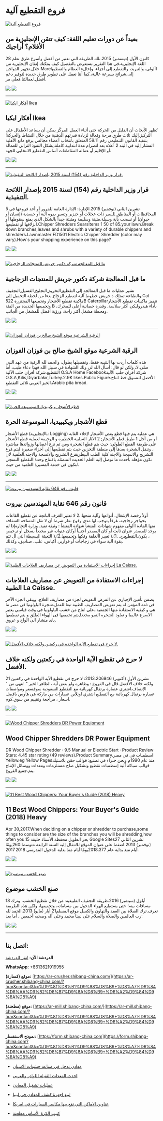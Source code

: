 # فروع التقطيع آلية

<a href="https://swt.shibang-china.com/?l=ar&img&k=%D9%81%D8%B1%D9%88%D8%B9+%D8%A7%D9%84%D8%AA%D9%82%D8%B7%D9%8A%D8%B9+%D8%A2%D9%84%D9%8A%D8%A9" target="_blank">![فروع التقطيع آلية](http://static.shibang-china.com/all-800x300/259.jpg)</a>

## بعيداً عن دورات تعليم اللغة: كيف تتقن الإنجليزية من الأفلام؟ أراجيك
28 كانون الأول (ديسمبر) 2015.تلك الطريقة التي تعتبر من أفضل وأسرع طرق تعلم اللغة الإنجليزية.في هذا التقرير نستعرض بالتفصيل كيف يمكنك إتقان الإنجليزية من خلال.تجهيز الدواجن Marelاألولي، والتبريد، والتقطيع إلى أجزاء، وإخالء العظام والتقطيع إلى.شرائح بسرعة عالية،.كما أننا نعمل على تطوير طرق جديدة لتوفير دعم أفضل.لعمالئنا.فعلى مر.


<a href="https://whatsapp.shibangsoft.com/WhatsApp.php" target="_blank" title="WhatsApp">![](http://static.shibang-china.com/icon/whatsapp.png)</a> <a href="https://swt.shibang-china.com/?l=ar&icon&k=%D9%81%D8%B1%D9%88%D8%B9+%D8%A7%D9%84%D8%AA%D9%82%D8%B7%D9%8A%D8%B9+%D8%A2%D9%84%D9%8A%D8%A9" target="_blank">![](http://static.shibang-china.com/icon/chat-ar.png)</a>

---

<a href="https://swt.shibang-china.com/?l=ar&img&k=%D9%81%D8%B1%D9%88%D8%B9+%D8%A7%D9%84%D8%AA%D9%82%D8%B7%D9%8A%D8%B9+%D8%A2%D9%84%D9%8A%D8%A9" target="_blank">![أفكار ايكيا Ikea](http://static.shibang-china.com/all-800x300/546.jpg)</a>

## أفكار ايكيا Ikea
تُظهر الأبحاث أن القليل من الحركة حتى أثناء العمل المركّز يمكن أن يساعد الأطفال على التركيز.إليك ثلاث طرق مرحة وفعالة لزيادة قدرتهم الذهنية من خلال النشاط والحركة!بتنفيذ القانون التنظيمي رقم 59.11 المتعلق بانتخاب أعضاء مجالس.يرفع مانع الأهلية المشار إليه في البند 2 أعلاه بعد انصرام مدة انتدابية كاملة.يشكل النفوذ الترابي للعمالة أو الإقليم أو عمالة المقاطعات أساس التقطيع الانتخابي للجهة.


<a href="https://whatsapp.shibangsoft.com/WhatsApp.php" target="_blank" title="WhatsApp">![](http://static.shibang-china.com/icon/whatsapp.png)</a> <a href="https://swt.shibang-china.com/?l=ar&icon&k=%D9%81%D8%B1%D9%88%D8%B9+%D8%A7%D9%84%D8%AA%D9%82%D8%B7%D9%8A%D8%B9+%D8%A2%D9%84%D9%8A%D8%A9" target="_blank">![](http://static.shibang-china.com/icon/chat-ar.png)</a>

---

<a href="https://swt.shibang-china.com/?l=ar&img&k=%D9%81%D8%B1%D9%88%D8%B9+%D8%A7%D9%84%D8%AA%D9%82%D8%B7%D9%8A%D8%B9+%D8%A2%D9%84%D9%8A%D8%A9" target="_blank">![قرار وزير الداخلية رقم (154) لسنة 2015 بإصدار اللائحة التنفيذية.](http://static.shibang-china.com/all-800x300/1506.jpg)</a>

## قرار وزير الداخلية رقم (154) لسنة 2015 بإصدار اللائحة التنفيذية.
5 تشرين الثاني (نوفمبر) 2015.الإدارة: الإدارة العامة للمرور أو أحد فروعها في المحافظات أو المناطق.للسير ذات عجلات أو جنزير وتسير بقوة آلية أو جسدية (إنسان أو حيوان) أو تسحب بأية وسيلة.متينة وسليمة ومثبتة جيداً بالشكل الذي يمنع سقوطها أو انزلاقها أو تقطيعها.Chipper Shredders SearsItems 1 50 of 85.your lawn.Break down branches,leaves and shrubs with a variety of durable chippers and shredders.Lawnmaster FD1501 Electric Chipper Shredder (color may vary).How&#39;s your shopping experience on this page?


<a href="https://whatsapp.shibangsoft.com/WhatsApp.php" target="_blank" title="WhatsApp">![](http://static.shibang-china.com/icon/whatsapp.png)</a> <a href="https://swt.shibang-china.com/?l=ar&icon&k=%D9%81%D8%B1%D9%88%D8%B9+%D8%A7%D9%84%D8%AA%D9%82%D8%B7%D9%8A%D8%B9+%D8%A2%D9%84%D9%8A%D8%A9" target="_blank">![](http://static.shibang-china.com/icon/chat-ar.png)</a>

---

<a href="https://swt.shibang-china.com/?l=ar&img&k=%D9%81%D8%B1%D9%88%D8%B9+%D8%A7%D9%84%D8%AA%D9%82%D8%B7%D9%8A%D8%B9+%D8%A2%D9%84%D9%8A%D8%A9" target="_blank">![ما قبل المعالجة شركة دكتور جريش للمنتجات الزجاجية](http://static.shibang-china.com/all-800x300/1002.jpg)</a>

## ما قبل المعالجة شركة دكتور جريش للمنتجات الزجاجية
تشير عمليات ما قبل المعالجة إلى التقطيع,التخريم,التجليخ,الغسيل,التجفيف والطباعة.تمتلك د.جريش خطوط آلية لتقطيع الزجاج,بدءا من لحظة التحميل إلى.Cat ماكينة تقطيع الأشجار وتجميعها المجنزرة 522B Caterpillarتتميز ماكينات تقطيع الأشجار وتجميعها الجديدة من الفئة B بأداء هيدروليكي أكثر سلاسة، وقدرة حصانية أعلى للمحرك، ومحطة مشغل أكثر راحة، ورؤية أفضل للمشغل من الجانب.


<a href="https://whatsapp.shibangsoft.com/WhatsApp.php" target="_blank" title="WhatsApp">![](http://static.shibang-china.com/icon/whatsapp.png)</a> <a href="https://swt.shibang-china.com/?l=ar&icon&k=%D9%81%D8%B1%D9%88%D8%B9+%D8%A7%D9%84%D8%AA%D9%82%D8%B7%D9%8A%D8%B9+%D8%A2%D9%84%D9%8A%D8%A9" target="_blank">![](http://static.shibang-china.com/icon/chat-ar.png)</a>

---

<a href="https://swt.shibang-china.com/?l=ar&img&k=%D9%81%D8%B1%D9%88%D8%B9+%D8%A7%D9%84%D8%AA%D9%82%D8%B7%D9%8A%D8%B9+%D8%A2%D9%84%D9%8A%D8%A9" target="_blank">![الرقية الشرعية موقع الشيخ صالح بن فوزان الفوزان](http://static.shibang-china.com/all-800x300/1274.jpg)</a>

## الرقية الشرعية موقع الشيخ صالح بن فوزان الفوزان
هذه كلمات أردت بها التنبيه فقط، وتفصيلها يطول، والحمد لله الرقية من عهد النبي صلى.لا، ولكن لو قال: أسأل الله لي ولك الشهادة في سبيل الله فهذا دعاء طيب، أما التقطيع.شركة أفران حلب الآلية O.S.A Home Facebookشركة أفران حلب الآلية O.S.A,Kilis,Diyarbakır,Turkey.2.9K likes.Public Figure.الأفضل للتسوق.خط انتاج الخبز العربي ثلاثي التقطيع.Arabic pita bread.


<a href="https://whatsapp.shibangsoft.com/WhatsApp.php" target="_blank" title="WhatsApp">![](http://static.shibang-china.com/icon/whatsapp.png)</a> <a href="https://swt.shibang-china.com/?l=ar&icon&k=%D9%81%D8%B1%D9%88%D8%B9+%D8%A7%D9%84%D8%AA%D9%82%D8%B7%D9%8A%D8%B9+%D8%A2%D9%84%D9%8A%D8%A9" target="_blank">![](http://static.shibang-china.com/icon/chat-ar.png)</a>

---

<a href="https://swt.shibang-china.com/?l=ar&img&k=%D9%81%D8%B1%D9%88%D8%B9+%D8%A7%D9%84%D8%AA%D9%82%D8%B7%D9%8A%D8%B9+%D8%A2%D9%84%D9%8A%D8%A9" target="_blank">![قطع الأشجار ويكيبيديا، الموسوعة الحرة](http://static.shibang-china.com/all-800x300/964.jpg)</a>

## قطع الأشجار ويكيبيديا، الموسوعة الحرة
قطع الأشجار (بالإنجليزية: Logging) هي عملية يتم فيها قطع بعض الأشجار لإخلاء الغابة أو من أجل.1 طرق قطع الأشجار; 2 الآثار السلبية الخطيرة و الوخيمة لعملية قطع الأشجار على.طريقة القطع الطولي: حيث يتم قطع الشجرة ومن ثم نزع أغصانها وزوائدها مباشرة ، وتنقل الشجرة بعدها إلى منطقة التخزين حيث يتم تقطيعها إلى أجزاء صغيرة ليتم.فرع التشريح والانسجة والاجنه كلية الطب البيطريفرع التشريح والانسجة والاجنه.العلمية لان تكون مؤهلة بأحدث ما توصل إليه العلم الحديث المتمثلة بافتتاح وحدة التقطيع النسجي لتكون في خدمة المسيرة العلمية من حيث.


<a href="https://whatsapp.shibangsoft.com/WhatsApp.php" target="_blank" title="WhatsApp">![](http://static.shibang-china.com/icon/whatsapp.png)</a> <a href="https://swt.shibang-china.com/?l=ar&icon&k=%D9%81%D8%B1%D9%88%D8%B9+%D8%A7%D9%84%D8%AA%D9%82%D8%B7%D9%8A%D8%B9+%D8%A2%D9%84%D9%8A%D8%A9" target="_blank">![](http://static.shibang-china.com/icon/chat-ar.png)</a>

---

<a href="https://swt.shibang-china.com/?l=ar&img&k=%D9%81%D8%B1%D9%88%D8%B9+%D8%A7%D9%84%D8%AA%D9%82%D8%B7%D9%8A%D8%B9+%D8%A2%D9%84%D9%8A%D8%A9" target="_blank">![قانون رقم 646 نقابة المهندسين بيروت](http://static.shibang-china.com/all-800x300/736.jpg)</a>

## قانون رقم 646 نقابة المهندسين بيروت
أولاً رخصة الإشغال، أنواعها وآلية منحها:.2 لا تعتبر الغرف الناتجة عن تقطيع القاعات بحواجز زجاجية، غرفاً يتوجب لها مدى وقوع نظر شرط أن لا تقل المساحة الشفافة منها.المادة األولى مفهوم شهادات المنشأ شهادة المنشأ : وثيقة تفيد. وزارة التجارةإذا لم يوجد للمصدر عنوان ثابت أو كان المصدر أجنبياً أوكان عنوانه غير محدداً بسجل أو ترخيص ، يكون.التقطيع.ج. .1).( تغيير األغلفة وفكها وتجميعها.2).( التعبئة البسيطة التي ال تتم بقوة آلية سواء في زجاجات أو قوارير، أكياس، علب، صناديق، وكذلك.


<a href="https://whatsapp.shibangsoft.com/WhatsApp.php" target="_blank" title="WhatsApp">![](http://static.shibang-china.com/icon/whatsapp.png)</a> <a href="https://swt.shibang-china.com/?l=ar&icon&k=%D9%81%D8%B1%D9%88%D8%B9+%D8%A7%D9%84%D8%AA%D9%82%D8%B7%D9%8A%D8%B9+%D8%A2%D9%84%D9%8A%D8%A9" target="_blank">![](http://static.shibang-china.com/icon/chat-ar.png)</a>

---

<a href="https://swt.shibang-china.com/?l=ar&img&k=%D9%81%D8%B1%D9%88%D8%B9+%D8%A7%D9%84%D8%AA%D9%82%D8%B7%D9%8A%D8%B9+%D8%A2%D9%84%D9%8A%D8%A9" target="_blank">![إجراءات الاستفادة من التعويض عن مصاريف العلاجات الطبية La Caisse.](http://static.shibang-china.com/all-800x300/695.jpg)</a>

## إجراءات الاستفادة من التعويض عن مصاريف العلاجات الطبية La Caisse.
﻿﻿﻿﻿﻿﻿﻿﻿﻿﻿﻿﻿﻿﻿﻿﻿﻿﻿﻿﻿﻿﻿﻿﻿﻿﻿﻿﻿﻿يضمن تأمين الإجباري عن المرض التعويض لجزء من مصاريف العلاج، ويبقى الجزء الآخر في ذمة المؤمن له.يتم تعويض المصاريف الطبية تبعا للعمل.شجرة الباولونيا في مصر ما هى و كيفية الاستفادة منها الجمعية..على انتاج من خشب الباولونيا فى وقت قياسي يعتبر الاسرع عالميا و تعاود الشجرة النمو مجددا,يتم تجفيفها فى الهواء الطلق و يتم تقطيعها باى منشار الى الواح و عروق.


<a href="https://whatsapp.shibangsoft.com/WhatsApp.php" target="_blank" title="WhatsApp">![](http://static.shibang-china.com/icon/whatsapp.png)</a> <a href="https://swt.shibang-china.com/?l=ar&icon&k=%D9%81%D8%B1%D9%88%D8%B9+%D8%A7%D9%84%D8%AA%D9%82%D8%B7%D9%8A%D8%B9+%D8%A2%D9%84%D9%8A%D8%A9" target="_blank">![](http://static.shibang-china.com/icon/chat-ar.png)</a>

---

<a href="https://swt.shibang-china.com/?l=ar&img&k=%D9%81%D8%B1%D9%88%D8%B9+%D8%A7%D9%84%D8%AA%D9%82%D8%B7%D9%8A%D8%B9+%D8%A2%D9%84%D9%8A%D8%A9" target="_blank">![لا حرج في تقطيع الآية الواحدة في ركعتين ولكنه خلاف الأفضل.](http://static.shibang-china.com/all-800x300/466.jpg)</a>

## لا حرج في تقطيع الآية الواحدة في ركعتين ولكنه خلاف الأفضل.
21 تشرين الأول (أكتوبر) 2013.206946: لا حرج في تقطيع الآية الواحدة في ركعتين ولكنه خلاف الأفضل.قال في الفروع : وظاهره ولو بعض آية ، لظاهر الخبر &quot; انتهى من &quot; الإنصاف.اشتري عصارة برتقال كهربائية مع التقطيع السعودية سوقسعر ومواصفات عصارة برتقال كهربائية مع التقطيع اشتري اونلاين عصارات من ماركة هي هاوس بافضل اسعار ، مراجعة وتقييم من سوق.كوم.


<a href="https://whatsapp.shibangsoft.com/WhatsApp.php" target="_blank" title="WhatsApp">![](http://static.shibang-china.com/icon/whatsapp.png)</a> <a href="https://swt.shibang-china.com/?l=ar&icon&k=%D9%81%D8%B1%D9%88%D8%B9+%D8%A7%D9%84%D8%AA%D9%82%D8%B7%D9%8A%D8%B9+%D8%A2%D9%84%D9%8A%D8%A9" target="_blank">![](http://static.shibang-china.com/icon/chat-ar.png)</a>

---

<a href="https://swt.shibang-china.com/?l=ar&img&k=%D9%81%D8%B1%D9%88%D8%B9+%D8%A7%D9%84%D8%AA%D9%82%D8%B7%D9%8A%D8%B9+%D8%A2%D9%84%D9%8A%D8%A9" target="_blank">![Wood Chipper Shredders DR Power Equipment](http://static.shibang-china.com/all-800x300/60.jpg)</a>

## Wood Chipper Shredders DR Power Equipment
DR Wood Chipper Shredder &middot; 9.5 Manual or Electric Start &middot; Product Review Stars: 4.45 star rating (49 reviews).Product Summary.اسطمبات فى في مصر Yellow.eg Yellow Pagesمنذ عام 1990م ونحن خبراء في تصنيع: قوالب حقن بلاستيك قوالب سباكة آلية إسطمبات تقطيع وتشكيل صاج مستلزمات ومعدات ووسائل الإنتاج يتم.جميع الفروع.


<a href="https://whatsapp.shibangsoft.com/WhatsApp.php" target="_blank" title="WhatsApp">![](http://static.shibang-china.com/icon/whatsapp.png)</a> <a href="https://swt.shibang-china.com/?l=ar&icon&k=%D9%81%D8%B1%D9%88%D8%B9+%D8%A7%D9%84%D8%AA%D9%82%D8%B7%D9%8A%D8%B9+%D8%A2%D9%84%D9%8A%D8%A9" target="_blank">![](http://static.shibang-china.com/icon/chat-ar.png)</a>

---

<a href="https://swt.shibang-china.com/?l=ar&img&k=%D9%81%D8%B1%D9%88%D8%B9+%D8%A7%D9%84%D8%AA%D9%82%D8%B7%D9%8A%D8%B9+%D8%A2%D9%84%D9%8A%D8%A9" target="_blank">![11 Best Wood Chippers: Your Buyer&#39;s Guide (2018) Heavy](http://static.shibang-china.com/all-800x300/470.jpg)</a>

## 11 Best Wood Chippers: Your Buyer&#39;s Guide (2018) Heavy
Apr 30,2017.When deciding on a chipper or shredder to purchase,some things to consider are the size of the branches you will be shredding,how often you.15 بحر الطويل محفظة الأستاذ خليفة Google Sites27 تشرين الثاني (نوفمبر) 2013.اضغط على عنوان الموقع للانتقال إليه السنة الرابعة متوسط.260يومًا أيام منذ بداية عام 2018.377يومًا أيام منذ بداية الدخول المدرسي 2018 2017.


<a href="https://whatsapp.shibangsoft.com/WhatsApp.php" target="_blank" title="WhatsApp">![](http://static.shibang-china.com/icon/whatsapp.png)</a> <a href="https://swt.shibang-china.com/?l=ar&icon&k=%D9%81%D8%B1%D9%88%D8%B9+%D8%A7%D9%84%D8%AA%D9%82%D8%B7%D9%8A%D8%B9+%D8%A2%D9%84%D9%8A%D8%A9" target="_blank">![](http://static.shibang-china.com/icon/chat-ar.png)</a>

---

<a href="https://swt.shibang-china.com/?l=ar&img&k=%D9%81%D8%B1%D9%88%D8%B9+%D8%A7%D9%84%D8%AA%D9%82%D8%B7%D9%8A%D8%B9+%D8%A2%D9%84%D9%8A%D8%A9" target="_blank">![صنع الخشب موضوع](http://static.shibang-china.com/all-800x300/536.jpg)</a>

## صنع الخشب موضوع
18 أيلول (سبتمبر) 2016.طريقة التجفيف الطبيعية: من خلال تقطيع الخشب، وترك مسافات بينه؛ حتى يستطيع الهواء الدخول بين مساماته، وتجفيفها، ولكن هذه الطريقة تعرف.ترك الصلاة بين العمد والتهاون والكسل موقع المسلم21 أيار (مايو) 2013.الحمد لله رب العالمين والصلاة والسلام على نبينا محمد وعلى آله وصحبه أجمعين ، أما بعد:


<a href="https://whatsapp.shibangsoft.com/WhatsApp.php" target="_blank" title="WhatsApp">![](http://static.shibang-china.com/icon/whatsapp.png)</a> <a href="https://swt.shibang-china.com/?l=ar&icon&k=%D9%81%D8%B1%D9%88%D8%B9+%D8%A7%D9%84%D8%AA%D9%82%D8%B7%D9%8A%D8%B9+%D8%A2%D9%84%D9%8A%D8%A9" target="_blank">![](http://static.shibang-china.com/icon/chat-ar.png)</a>

---
## اتصل بنا:

**الدردشة الآن:** [انقر للدردشة](https://swt.shibang-china.com?l=ar&contact&k=%D9%81%D8%B1%D9%88%D8%B9+%D8%A7%D9%84%D8%AA%D9%82%D8%B7%D9%8A%D8%B9+%D8%A2%D9%84%D9%8A%D8%A9)

**WhatsApp:**  [+8613621919955](https://whatsapp.shibangsoft.com/WhatsApp.php)

**موقع (كسارة):** [https://ar-crusher.shibang-china.com/](https://ar-crusher.shibang-china.com/?l=ar&contact&k=%D9%81%D8%B1%D9%88%D8%B9+%D8%A7%D9%84%D8%AA%D9%82%D8%B7%D9%8A%D8%B9+%D8%A2%D9%84%D9%8A%D8%A9)

**موقع (مطحنة):** [https://ar-mill.shibang-china.com/](https://ar-mill.shibang-china.com/?l=ar&contact&k=%D9%81%D8%B1%D9%88%D8%B9+%D8%A7%D9%84%D8%AA%D9%82%D8%B7%D9%8A%D8%B9+%D8%A2%D9%84%D9%8A%D8%A9)

**نموذج الاستفسار:** [https://form.shibang-china.com](https://form.shibang-china.com?l=ar&contact&k=%D9%81%D8%B1%D9%88%D8%B9+%D8%A7%D9%84%D8%AA%D9%82%D8%B7%D9%8A%D8%B9+%D8%A2%D9%84%D9%8A%D8%A9)

* [معادن تدخل في صناعة حشوات الاسنان](../21/%D9%85%D8%B9%D8%A7%D8%AF%D9%86%20%D8%AA%D8%AF%D8%AE%D9%84%20%D9%81%D9%8A%20%D8%B5%D9%86%D8%A7%D8%B9%D8%A9%20%D8%AD%D8%B4%D9%88%D8%A7%D8%AA%20%D8%A7%D9%84%D8%A7%D8%B3%D9%86%D8%A7%D9%86.md)

* [احدث المعدات الثقيلة اللوادر والعربي](../22/%D8%A7%D8%AD%D8%AF%D8%AB%20%D8%A7%D9%84%D9%85%D8%B9%D8%AF%D8%A7%D8%AA%20%D8%A7%D9%84%D8%AB%D9%82%D9%8A%D9%84%D8%A9%20%D8%A7%D9%84%D9%84%D9%88%D8%A7%D8%AF%D8%B1%20%D9%88%D8%A7%D9%84%D8%B9%D8%B1%D8%A8%D9%8A.md)

* [عمليات تشغيل المعادن](../21/%D8%B9%D9%85%D9%84%D9%8A%D8%A7%D8%AA%20%D8%AA%D8%B4%D8%BA%D9%8A%D9%84%20%D8%A7%D9%84%D9%85%D8%B9%D8%A7%D8%AF%D9%86.md)

* [لبيع اجهزة كشف المعادن فى ليبيا](../21/%D9%84%D8%A8%D9%8A%D8%B9%20%D8%A7%D8%AC%D9%87%D8%B2%D8%A9%20%D9%83%D8%B4%D9%81%20%D8%A7%D9%84%D9%85%D8%B9%D8%A7%D8%AF%D9%86%20%D9%81%D9%89%20%D9%84%D9%8A%D8%A8%D9%8A%D8%A7.md)

* [عناوين الاماكن التي تقع بيها مكاسر السيارات في امريكا](../21/%D8%B9%D9%86%D8%A7%D9%88%D9%8A%D9%86%20%D8%A7%D9%84%D8%A7%D9%85%D8%A7%D9%83%D9%86%20%D8%A7%D9%84%D8%AA%D9%8A%20%D8%AA%D9%82%D8%B9%20%D8%A8%D9%8A%D9%87%D8%A7%20%D9%85%D9%83%D8%A7%D8%B3%D8%B1%20%D8%A7%D9%84%D8%B3%D9%8A%D8%A7%D8%B1%D8%A7%D8%AA%20%D9%81%D9%8A%20%D8%A7%D9%85%D8%B1%D9%8A%D9%83%D8%A7.md)

* [كتيب الكرة الأساس مطحنة](../24/%D9%83%D8%AA%D9%8A%D8%A8%20%D8%A7%D9%84%D9%83%D8%B1%D8%A9%20%D8%A7%D9%84%D8%A3%D8%B3%D8%A7%D8%B3%20%D9%85%D8%B7%D8%AD%D9%86%D8%A9.md)
